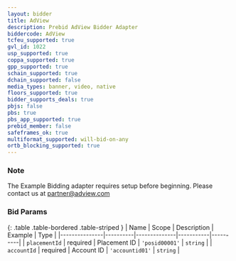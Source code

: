 ```yaml
---
layout: bidder
title: AdView
description: Prebid AdView Bidder Adapter
biddercode: AdView
tcfeu_supported: true
gvl_id: 1022
usp_supported: true
coppa_supported: true
gpp_supported: true
schain_supported: true
dchain_supported: false
media_types: banner, video, native
floors_supported: true
bidder_supports_deals: true
pbjs: false
pbs: true
pbs_app_supported: true
prebid_member: false
safeframes_ok: true
multiformat_supported: will-bid-on-any
ortb_blocking_supported: true
---
```


### Note

The Example Bidding adapter requires setup before beginning. Please contact us at <partner@adview.com>

### Bid Params

{: .table .table-bordered .table-striped }
| Name          | Scope    | Description  | Example   | Type     |
|---------------|----------|--------------|-----------|----------|
| `placementId` | required | Placement ID | `'posid00001'` | `string` |
| `accountId` | required | Account ID | `'accountid01'` | `string` |
